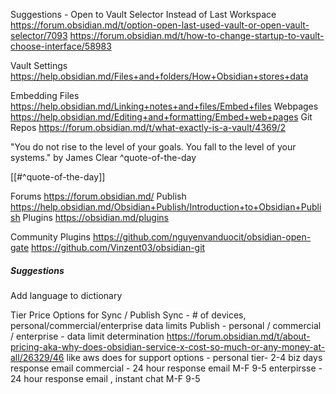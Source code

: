 
Suggestions - Open to Vault Selector Instead of Last Workspace
https://forum.obsidian.md/t/option-open-last-used-vault-or-open-vault-selector/7093
https://forum.obsidian.md/t/how-to-change-startup-to-vault-choose-interface/58983

Vault Settings 
	https://help.obsidian.md/Files+and+folders/How+Obsidian+stores+data
	
Embedding 
	Files
	https://help.obsidian.md/Linking+notes+and+files/Embed+files 
	Webpages
	https://help.obsidian.md/Editing+and+formatting/Embed+web+pages
Git Repos
	https://forum.obsidian.md/t/what-exactly-is-a-vault/4369/2


"You do not rise to the level of your goals. You fall to the level of your systems." by James Clear ^quote-of-the-day

[[#^quote-of-the-day]]

Forums
	https://forum.obsidian.md/
Publish
	https://help.obsidian.md/Obsidian+Publish/Introduction+to+Obsidian+Publish
Plugins
	https://obsidian.md/plugins

Community Plugins
https://github.com/nguyenvanduocit/obsidian-open-gate
https://github.com/Vinzent03/obsidian-git


##### Suggestions

Add language to dictionary

Tier Price Options for Sync / Publish
	Sync - # of devices, personal/commercial/enterprise data limits 
	Publish - personal / commercial / enterprise - data limit determination
		https://forum.obsidian.md/t/about-pricing-aka-why-does-obsidian-service-x-cost-so-much-or-any-money-at-all/26329/46
	like aws does for support options - 
	personal tier-  2-4 biz days response email 
	commercial - 24 hour response email M-F 9-5
	enterpirsse -  24 hour response email , instant chat M-F 9-5







